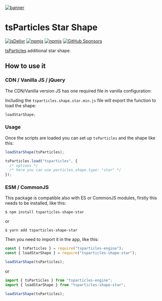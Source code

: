 [![banner](https://particles.js.org/images/banner2.png)](https://particles.js.org)

# tsParticles Star Shape

[![jsDelivr](https://data.jsdelivr.com/v1/package/npm/tsparticles-shape-star/badge)](https://www.jsdelivr.com/package/npm/tsparticles-shape-star)
[![npmjs](https://badge.fury.io/js/tsparticles-shape-star.svg)](https://www.npmjs.com/package/tsparticles-shape-star)
[![npmjs](https://img.shields.io/npm/dt/tsparticles-shape-star)](https://www.npmjs.com/package/tsparticles-shape-star) [![GitHub Sponsors](https://img.shields.io/github/sponsors/matteobruni)](https://github.com/sponsors/matteobruni)

[tsParticles](https://github.com/matteobruni/tsparticles) additional star shape.

## How to use it

### CDN / Vanilla JS / jQuery

The CDN/Vanilla version JS has one required file in vanilla configuration:

Including the `tsparticles.shape.star.min.js` file will export the function to load the shape:

```javascript
loadStarShape;
```

### Usage

Once the scripts are loaded you can set up `tsParticles` and the shape like this:

```javascript
loadStarShape(tsParticles);

tsParticles.load("tsparticles", {
  /* options */
  /* here you can use particles.shape.type: "star" */
});
```

### ESM / CommonJS

This package is compatible also with ES or CommonJS modules, firstly this needs to be installed, like this:

```shell
$ npm install tsparticles-shape-star
```

or

```shell
$ yarn add tsparticles-shape-star
```

Then you need to import it in the app, like this:

```javascript
const { tsParticles } = require("tsparticles-engine");
const { loadStarShape } = require("tsparticles-shape-star");

loadStarShape(tsParticles);
```

or

```javascript
import { tsParticles } from "tsparticles-engine";
import { loadStarShape } from "tsparticles-shape-star";

loadStarShape(tsParticles);
```
